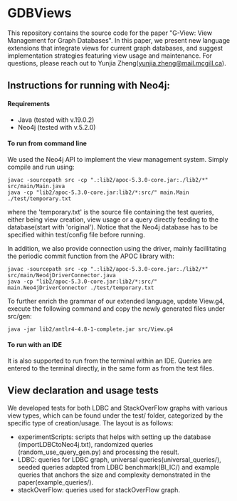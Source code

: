 # GDBViews
This repository contains the source code for the paper "G-View: View Management for Graph Databases". In this paper, we present new language extensions that integrate views for current graph databases, and suggest implementation strategies featuring view usage and maintenance.
For questions, please reach out to Yunjia Zheng(yunjia.zheng@mail.mcgill.ca).

## Instructions for running with Neo4j:
#### Requirements
* Java (tested with v.19.0.2)
* Neo4j (tested with v.5.2.0)
#### To run from command line
We used the Neo4j API to implement the view management system. Simply compile and run using:
```
javac -sourcepath src -cp ".:lib2/apoc-5.3.0-core.jar:./lib2/*" src/main/Main.java
java -cp "lib2/apoc-5.3.0-core.jar:lib2/*:src/" main.Main ./test/temporary.txt
```
where the 'temporary.txt' is the source file containing the test queries, either being view creation, view usage or a query directly feeding to the database(start with 'original'). Notice that the Neo4j database has to be specified within test/config file before running.

In addition, we also provide connection using the driver, mainly facillitating the periodic commit function from the APOC library with:
```
javac -sourcepath src -cp ".:lib2/apoc-5.3.0-core.jar:./lib2/*" src/main/Neo4jDriverConnector.java
java -cp "lib2/apoc-5.3.0-core.jar:lib2/*:src/" main.Neo4jDriverConnector ./test/temporary.txt
```
To further enrich the grammar of our extended language, update View.g4, execute the following command and copy the newly generated files under src/gen:
```
java -jar lib2/antlr4-4.8-1-complete.jar src/View.g4
```
#### To run with an IDE
It is also supported to run from the terminal within an IDE. Queries are entered to the terminal directly, in the same form as from the test files.

## View declaration and usage tests
We developed tests for both LDBC and StackOverFlow graphs with various view types, which can be found under the test/ folder, categorized by the specific type of creation/usage.
The layout is as follows:
* experimentScripts: scripts that helps with setting up the database (importLDBCtoNeo4j.txt), randomized queries (random_use_query_gen.py) and processing the result.
* LDBC: queries for LDBC graph, universal queries(universal_queries/), seeded queries adapted from LDBC benchmark(BI_IC/) and example queries that anchors the size and complexity demonstrated in the paper(example_queries/).
* stackOverFlow: queries used for stackOverFlow graph.

